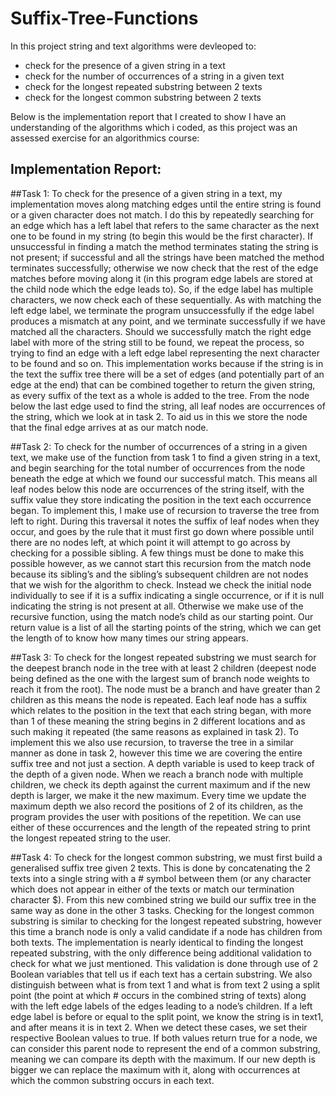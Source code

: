 # Suffix-Tree-Functions

In this project string and text algorithms were devleoped to:
- check for the presence of a given string in a text
- check for the number of occurrences of a string in a given text
- check for the longest repeated substring between 2 texts
- check for the longest common substring between 2 texts

Below is the implementation report that I created to show I have an understanding of the algorithms which i coded, as this project was an assessed exercise for an algorithmics course:

## Implementation Report:

##Task 1:
To check for the presence of a given string in a text, my implementation moves along matching edges until the entire string is found or a given character does not match.
I do this by repeatedly searching for an edge which has a left label that refers to the same character as the next one to be found in my string (to begin this would be the first character). If unsuccessful in finding a match the method terminates stating the string is not present; if successful and all the strings have been matched the method terminates successfully; otherwise we now check that the rest of the edge matches before moving along it (in this program edge labels are stored at the child node which the edge leads to). 
So, if the edge label has multiple characters, we now check each of these sequentially. As with matching the left edge label, we terminate the program unsuccessfully if the edge label produces a mismatch at any point, and we terminate successfully if we have matched all the characters. Should we successfully match the right edge label with more of the string still to be found, we repeat the process, so trying to find an edge with a left edge label representing the next character to be found and so on.
This implementation works because if the string is in the text the suffix tree there will be a set of edges (and potentially part of an edge at the end) that can be combined together to return the given string, as every suffix of the text as a whole is added to the tree. From the node below the last edge used to find the string, all leaf nodes are occurrences of the string, which we look at in task 2. To aid us in this we store the node that the final edge arrives at as our match node.

##Task 2:
To check for the number of occurrences of a string in a given text, we make use of the function from task 1 to find a given string in a text, and begin searching for the total number of occurrences from the node beneath the edge at which we found our successful match. This means all leaf nodes below this node are occurrences of the string itself, with the suffix value they store indicating the position in the text each occurrence began.
To implement this, I make use of recursion to traverse the tree from left to right. During this traversal it notes the suffix of leaf nodes when they occur, and goes by the rule that it must first go down where possible until there are no nodes left, at which point it  will attempt to go across by checking for a possible sibling. A few things must be done to make this possible however, as we cannot start this recursion from the match node because its sibling’s and the sibling’s subsequent children are not nodes that we wish for the algorithm to check. Instead we check the initial node individually to see if it is a suffix indicating a single occurrence, or if it is null indicating the string is not present at all. Otherwise we make use of the recursive function, using the match node’s child as our starting point. Our return value is a list of all the starting points of the string, which we can get the length of to know how many times our string appears. 

##Task 3:
To check for the longest repeated substring we must search for the deepest branch node in the tree with at least 2 children (deepest node being defined as the one with the largest sum of branch node weights to reach it from the root). The node must be a branch and have greater than 2 children as this means the node is repeated. Each leaf node has a suffix which relates to the position in the text that each string began, with more than 1 of these meaning the string begins in 2 different locations and as such making it repeated (the same reasons as explained in task 2).
To implement this we also use recursion, to traverse the tree in a similar manner as done in task 2, however this time we are covering the entire suffix tree and not just a section. A depth variable is used to keep track of the depth of a given node. When we reach a branch node with multiple children, we check its depth against the current maximum and if the new depth is larger, we make it the new maximum. Every time we update the maximum depth we also record the positions of 2 of its children, as the program provides the user with positions of the repetition. We can use either of these occurrences and the length of the repeated string to print the longest repeated string to the user.

##Task 4:
To check for the longest common substring, we must first build a generalised suffix tree given 2 texts. This is done by concatenating the 2 texts into a single string with a # symbol between them (or any character which does not appear in either of the texts or match our termination character $). From this new combined string we build our suffix tree in the same way as done in the other 3 tasks.
Checking for the longest common substring is similar to checking for the longest repeated substring, however this time a branch node is only a valid candidate if a node has children from both texts. The implementation is nearly identical to finding the longest repeated substring, with the only difference being additional validation to check for what we just mentioned. This validation is done through use of 2 Boolean variables that tell us if each text has a certain substring. We also distinguish between what is from text 1 and what is from text 2 using a split point (the point at which # occurs in the combined string of texts) along with the left edge labels of the edges leading to a node’s children. If a left edge label is before or equal to the split point, we know the string is in text1, and after means it is in text 2. When we detect these cases, we set their respective Boolean values to true. If both values return true for a node, we can consider this parent node to represent the end of a common substring, meaning we can compare its depth with the maximum. If our new depth is bigger we can replace the maximum with it, along with occurrences at which the common substring occurs in each text.
